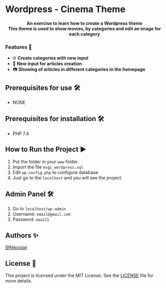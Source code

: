 # Wordpress - Cinema Theme #

<p align="center">
   <strong>An exercise to learn how to create a Wordpress theme</strong><br />
   <strong>This theme is used to show movies, by categories and edit an image for each category</strong>
</p>

### Features 🚀

- 🌐 **Create categories with new input**
- 🔄 **New input for articles creation**
- 📷 **Showing of articles in different categories in the homepage**

## Prerequisites for use 🛠️

- NONE

## Prerequisites for installation 🛠️

- PHP 7.4

## How to Run the Project ▶️

1. Put the folder in your `www` folder.
2. Import the file `esgi_wordpress.sql`
3. Edit `wp-config.php` to configure database
4. Just go to the `localhost` and you will see the project.

## Admin Panel 🛠️

1. Go to `localhost/wp-admin`
2. Username: `email@gmail.com`
3. Password: `aaa111`

## Authors ✨

[@Nikoolaii](https://github.com/Nikoolaii)

## License 📄

This project is licensed under the MIT License. See the [LICENSE](LICENSE) file for more details.
